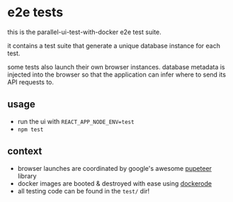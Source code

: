 # e2e tests

this is the parallel-ui-test-with-docker e2e test suite.

it contains a test suite that generate a unique database instance for each test.

some tests also launch their own browser instances.  database metadata is injected into the browser so that the application can infer where to send its API requests to.

## usage

- run the ui with `REACT_APP_NODE_ENV=test`
- `npm test`

## context

- browser launches are coordinated by google's awesome [pupeteer](https://github.com/GoogleChrome/puppeteer/) library
- docker images are booted & destroyed with ease using [dockerode](https://github.com/apocas/dockerode)
- all testing code can be found in the `test/` dir!

